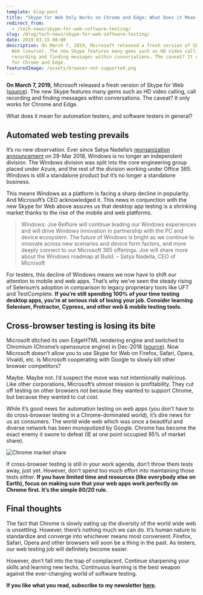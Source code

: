 ```yaml
---
template: blog-post
title: "Skype for Web Only Works on Chrome and Edge: What Does it Mean for Testers?"
redirect_from:
  - /tech-news/skype-for-web-software-testing/
slug: /blog/tech-news/skype-for-web-software-testing/
date: 2019-03-15 08:00
description: On March 7, 2019, Microsoft released a fresh version of Skype for
  Web (source). The new Skype features many gems such as HD video calling, call
  recording and finding messages within conversations. The caveat? It only works
  for Chrome and Edge.
featuredImage: /assets/browser-not-supported.png
---
```

**On March 7, 2019,** Microsoft released a fresh version of Skype for Web ([source](https://blogs.skype.com/news/2019/03/07/the-new-skype-for-web-is-here/)). The new Skype features many gems such as HD video calling, call recording and finding messages within conversations. The caveat? It only works for Chrome and Edge.

What does it mean for automation testers, and software testers in general?

## Automated web testing prevails

It’s no new observation. Ever since Satya Nadella’s [reorganization announcement](https://news.microsoft.com/2018/03/29/satya-nadella-email-to-employees-embracing-our-future-intelligent-cloud-and-intelligent-edge/) on 29-Mar 2018, Windows is no longer an independent division. The Windows division was split into the core engineering group placed under Azure, and the rest of the division working under Office 365. Windows is still a standalone product but it’s no longer a standalone business.

This means Windows as a platform is facing a sharp decline in popularity. And Microsoft’s CEO acknowledged it. This news in conjunction with the new Skype for Web above assures us that desktop app testing is a shrinking market thanks to the rise of the mobile and web platforms.

> Windows: Joe Belfiore will continue leading our Windows experiences and will drive Windows innovation in partnership with the PC and device ecosystem. The future of Windows is bright as we continue to innovate across new scenarios and device form factors, and more deeply connect to our Microsoft 365 offerings. Joe will share more about the Windows roadmap at Build. – Satya Nadella, CEO of Microsoft

For testers, this decline of Windows means we now have to shift our attention to mobile and web apps. That’s why we’ve seen the steady rising of Selenium’s adoption in comparison to legacy proprietary tools like UFT and TestComplete. **If you’re still spending 100% of your time testing desktop apps, you’re at serious risk of losing your job. Consider learning Selenium, Protractor, Cypress, and other web & mobile testing tools.**

## Cross-browser testing is losing its bite

Microsoft ditched its own EdgeHTML rendering engine and switched to Chromium (Chrome’s opensource engine) in Dec-2018 ([source](https://www.windowscentral.com/microsoft-building-chromium-powered-web-browser-windows-10)). Now Microsoft doesn’t allow you to use Skype for Web on Firefox, Safari, Opera, Vivaldi, etc. Is Microsoft cooperating with Google to slowly kill other browser competitors?

Maybe. Maybe not. I’d suspect the move was not intentionally malicious. Like other corporations, Microsoft’s utmost mission is profitability. They cut off testing on other browsers not because they wanted to support Chrome, but because they wanted to cut cost.

While it’s good news for automation testing on web apps (you don’t have to do cross-browser testing in a Chrome-dominated world), it’s dire news for us as consumers. The world wide web which was once a beautiful and diverse network has been monopolized by Google. Chrome has become the exact enemy it swore to defeat (IE at one point occupied 95% of market share).

![Chrome market share](/assets/chrome-market-share.png "Chrome market share")

If cross-browser testing is still in your work agenda, don’t throw them tests away, just yet. However, don’t spend too much effort into maintaining those tests either. **If you have limited time and resources (like everybody else on Earth), focus on making sure that your web apps work perfectly on Chrome first. It’s the simple 80/20 rule.**

## Final thoughts

The fact that Chrome is slowly eating up the diversity of the world wide web is unsettling. However, there’s nothing much we can do. It’s human nature to standardize and converge into whichever means most convenient. Firefox, Safari, Opera and other browsers will soon be a thing in the past. As testers, our web testing job will definitely become easier.

However, don’t fall into the trap of complacent. Continue sharpening your skills and learning new techs. Continuous learning is the best weapon against the ever-changing world of software testing.

**If you like what you read, subscribe to my newsletter [here](https://thucldnguyen.com/newsletter-subscription/).**